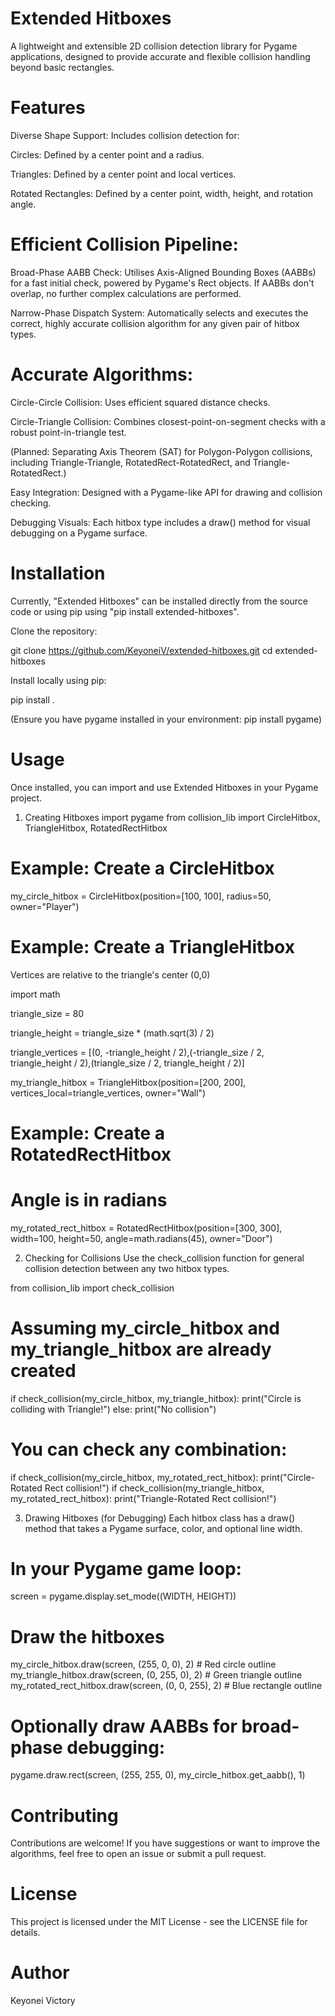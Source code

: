 
# Extended Hitboxes

A lightweight and extensible 2D collision detection library for Pygame applications, designed to provide accurate and flexible collision handling beyond basic rectangles.

# Features

Diverse Shape Support: Includes collision detection for:

Circles: Defined by a center point and a radius.

Triangles: Defined by a center point and local vertices.

Rotated Rectangles: Defined by a center point, width, height, and rotation angle.

# Efficient Collision Pipeline:

Broad-Phase AABB Check: Utilises Axis-Aligned Bounding Boxes (AABBs) for a fast initial check, powered by Pygame's Rect objects. If AABBs don't overlap, no further complex calculations are performed.

Narrow-Phase Dispatch System: Automatically selects and executes the correct, highly accurate collision algorithm for any given pair of hitbox types.

# Accurate Algorithms:

Circle-Circle Collision: Uses efficient squared distance checks.

Circle-Triangle Collision: Combines closest-point-on-segment checks with a robust point-in-triangle test.

(Planned: Separating Axis Theorem (SAT) for Polygon-Polygon collisions, including Triangle-Triangle, RotatedRect-RotatedRect, and Triangle-RotatedRect.)

Easy Integration: Designed with a Pygame-like API for drawing and collision checking.

Debugging Visuals: Each hitbox type includes a draw() method for visual debugging on a Pygame surface.

# Installation
Currently, "Extended Hitboxes" can be installed directly from the source code or using pip using "pip install extended-hitboxes".

Clone the repository:

git clone https://github.com/KeyoneiV/extended-hitboxes.git
cd extended-hitboxes

Install locally using pip:

pip install .

(Ensure you have pygame installed in your environment: pip install pygame)

# Usage
Once installed, you can import and use Extended Hitboxes in your Pygame project.

1. Creating Hitboxes
   import pygame
   from collision_lib import CircleHitbox, TriangleHitbox, RotatedRectHitbox

# Example: Create a CircleHitbox
my_circle_hitbox = CircleHitbox(position=[100, 100], radius=50, owner="Player")

# Example: Create a TriangleHitbox

Vertices are relative to the triangle's center (0,0)

import math

triangle_size = 80

triangle_height = triangle_size * (math.sqrt(3) / 2)

triangle_vertices = [(0, -triangle_height / 2),(-triangle_size / 2, triangle_height / 2),(triangle_size / 2, triangle_height / 2)]

my_triangle_hitbox = TriangleHitbox(position=[200, 200], vertices_local=triangle_vertices, owner="Wall")

# Example: Create a RotatedRectHitbox
# Angle is in radians
my_rotated_rect_hitbox = RotatedRectHitbox(position=[300, 300], width=100, height=50, angle=math.radians(45), owner="Door")

2. Checking for Collisions
   Use the check_collision function for general collision detection between any two hitbox types.

from collision_lib import check_collision

# Assuming my_circle_hitbox and my_triangle_hitbox are already created
if check_collision(my_circle_hitbox, my_triangle_hitbox):
    print("Circle is colliding with Triangle!")
else:
    print("No collision")

# You can check any combination:
if check_collision(my_circle_hitbox, my_rotated_rect_hitbox):
    print("Circle-Rotated Rect collision!")
if check_collision(my_triangle_hitbox, my_rotated_rect_hitbox):
    print("Triangle-Rotated Rect collision!")

3. Drawing Hitboxes (for Debugging)
   Each hitbox class has a draw() method that takes a Pygame surface, color, and optional line width.

# In your Pygame game loop:

screen = pygame.display.set_mode((WIDTH, HEIGHT))

# Draw the hitboxes
my_circle_hitbox.draw(screen, (255, 0, 0), 2) # Red circle outline
my_triangle_hitbox.draw(screen, (0, 255, 0), 2) # Green triangle outline
my_rotated_rect_hitbox.draw(screen, (0, 0, 255), 2) # Blue rectangle outline

# Optionally draw AABBs for broad-phase debugging:
pygame.draw.rect(screen, (255, 255, 0), my_circle_hitbox.get_aabb(), 1)

# Contributing
Contributions are welcome! If you have suggestions or want to improve the algorithms, feel free to open an issue or submit a pull request.

# License
This project is licensed under the MIT License - see the LICENSE file for details.

# Author
Keyonei Victory
